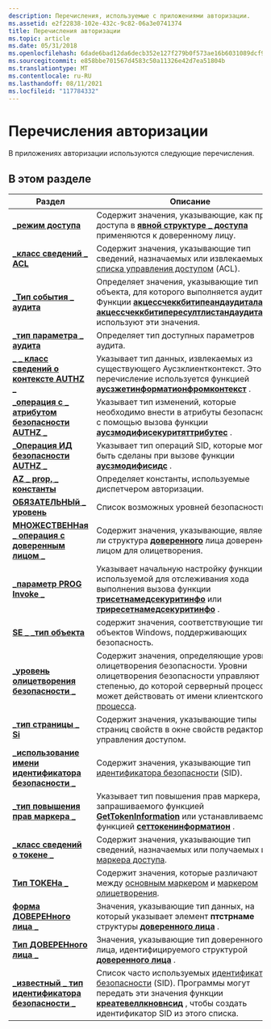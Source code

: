 ```yaml
---
description: Перечисления, используемые с приложениями авторизации.
ms.assetid: e2f22838-102e-432c-9c82-06a3e0741374
title: Перечисления авторизации
ms.topic: article
ms.date: 05/31/2018
ms.openlocfilehash: 6dade6bad12da6decb352e127f279b0f573ae16b6031089dcf92b51fde3813da
ms.sourcegitcommit: e858bbe701567d4583c50a11326e42d7ea51804b
ms.translationtype: MT
ms.contentlocale: ru-RU
ms.lasthandoff: 08/11/2021
ms.locfileid: "117784332"
---
```

# <a name="authorization-enumerations"></a>Перечисления авторизации

В приложениях авторизации используются следующие перечисления.

## <a name="in-this-section"></a>В этом разделе



| Раздел                                                                                          | Описание                                                                                                                                                                                                                                                                           |
|------------------------------------------------------------------------------------------------|---------------------------------------------------------------------------------------------------------------------------------------------------------------------------------------------------------------------------------------------------------------------------------------|
| [**\_режим доступа**](/windows/win32/api/accctrl/ne-accctrl-access_mode)<br/>                                                 | Содержит значения, указывающие, как права доступа в [**явной структуре \_ доступа**](/windows/desktop/api/AccCtrl/ns-accctrl-explicit_access_a) применяются к доверенному лицу.<br/>                                                                                                                                      |
| [**\_класс сведений \_ ACL**](/windows/desktop/api/Winnt/ne-winnt-acl_information_class)<br/>                            | Содержит значения, указывающие тип сведений, назначаемых или извлекаемых из [списка управления доступом](/windows/desktop/SecGloss/a-gly) (ACL).<br/>                                                               |
| [**\_Тип события \_ аудита**](/windows/desktop/api/Winnt/ne-winnt-audit_event_type)<br/>                                      | Определяет значения, указывающие тип объекта, для которого выполняется аудит. Функции [**акцессчеккбитипеандаудиталарм**](/windows/desktop/api/Winbase/nf-winbase-accesscheckbytypeandauditalarma) и [**акцессчеккбитипересултлистандаудиталарм**](/windows/desktop/api/Winbase/nf-winbase-accesscheckbytyperesultlistandauditalarma) используют эти значения.<br/>   |
| [**\_тип параметра \_ аудита**](/windows/desktop/api/Adtgen/ne-adtgen-audit_param_type)<br/>                                      | Определяет тип доступных параметров аудита.<br/>                                                                                                                                                                                                                   |
| [**\_ \_ класс сведений о контексте AUTHZ \_**](/windows/desktop/api/Authz/ne-authz-authz_context_information_class)<br/>       | Указывает тип данных, извлекаемых из существующего Аусзклиентконтекст. Это перечисление используется функцией [**аусзжетинформатионфромконтекст**](/windows/desktop/api/Authz/nf-authz-authzgetinformationfromcontext) .<br/>                                                                  |
| [**\_операция с \_ атрибутом безопасности AUTHZ \_**](/windows/desktop/api/Authz/ne-authz-authz_security_attribute_operation)<br/> | Указывает тип изменений, которые необходимо внести в атрибуты безопасности с помощью вызова функции [**аусзмодифисекуритяттрибутес**](/windows/desktop/api/Authz/nf-authz-authzmodifysecurityattributes) .<br/>                                                                                                     |
| [**\_Операция ИД безопасности AUTHZ \_**](/windows/desktop/api/Authz/ne-authz-authz_sid_operation)<br/>                                | Указывает тип операций SID, которые могут быть сделаны при вызове функции [**аусзмодифисидс**](/windows/desktop/api/Authz/nf-authz-authzmodifysids) .<br/>                                                                                                                                                |
| [**AZ \_ prop, \_ константы**](/windows/win32/api/azroles/ne-azroles-az_prop_constants)<br/>                                    | Определяет константы, используемые диспетчером авторизации.<br/>                                                                                                                                                                                                                           |
| [**ОБЯЗАТЕЛЬНЫй \_ уровень**](/windows/desktop/api/Winnt/ne-winnt-mandatory_level)<br/>                                         | Список возможных уровней безопасности.<br/>                                                                                                                                                                                                                                        |
| [**МНОЖЕСТВЕННая \_ операция с доверенным лицом \_**](/windows/desktop/api/AccCtrl/ne-accctrl-multiple_trustee_operation)<br/>                  | Содержит значения, указывающие, является ли структура [**доверенного**](/windows/desktop/api/AccCtrl/ns-accctrl-trustee_a) лица доверенным лицом для олицетворения.<br/>                                                                                                                                                                  |
| [**\_параметр PROG Invoke \_**](/windows/win32/api/accctrl/ne-accctrl-prog_invoke_setting)<br/>                                | Указывает начальную настройку функции, используемой для отслеживания хода выполнения вызова функции [**трисетнамедсекуритинфо**](/windows/desktop/api/Aclapi/nf-aclapi-treesetnamedsecurityinfoa) или [**триресетнамедсекуритинфо**](/windows/desktop/api/Aclapi/nf-aclapi-treeresetnamedsecurityinfoa) .<br/>                                       |
| [**SE \_ \_тип объекта**](/windows/desktop/api/AccCtrl/ne-accctrl-se_object_type)<br/>                                          | содержит значения, соответствующие типам объектов Windows, поддерживающих безопасность.<br/>                                                                                                                                                                                     |
| [**\_уровень олицетворения безопасности \_**](/windows/desktop/api/Winnt/ne-winnt-security_impersonation_level)<br/>              | Содержит значения, определяющие уровни олицетворения безопасности. Уровни олицетворения безопасности управляют степенью, до которой серверный процесс может действовать от имени клиентского [процесса](/windows/desktop/SecGloss/p-gly).<br/>                                 |
| [**\_тип страницы \_ Si**](/windows/desktop/api/Aclui/ne-aclui-si_page_type)<br/>                                              | Содержит значения, указывающие типы страниц свойств в окне свойств редактора управления доступом.<br/>                                                                                                                                                                      |
| [**\_использование имени идентификатора безопасности \_**](/windows/desktop/api/Winnt/ne-winnt-sid_name_use)<br/>                                              | Содержит значения, указывающие тип [идентификатора безопасности](/windows/desktop/SecGloss/s-gly) (SID).<br/>                                                                                                                |
| [**\_тип повышения прав маркера \_**](/windows/desktop/api/Winnt/ne-winnt-token_elevation_type)<br/>                             | Указывает тип повышения прав маркера, запрашиваемого функцией [**GetTokenInformation**](/windows/win32/api/securitybaseapi/nf-securitybaseapi-gettokeninformation) или устанавливаемого функцией [**сеттокенинформатион**](/windows/win32/api/securitybaseapi/nf-securitybaseapi-settokeninformation) .<br/>                                                                          |
| [**\_класс сведений о токене \_**](/windows/desktop/api/Winnt/ne-winnt-token_information_class)<br/>                        | Содержит значения, указывающие тип сведений, назначаемых или получаемых из [маркера доступа](/windows/desktop/SecGloss/a-gly).<br/>                                                                                          |
| [**Тип ТОКЕНа \_**](/windows/desktop/api/Winnt/ne-winnt-token_type)<br/>                                                   | Содержит значения, которые различают между [основным маркером](/windows/desktop/SecGloss/p-gly) и [маркером олицетворения](/windows/desktop/SecGloss/i-gly).<br/>                     |
| [**форма ДОВЕРЕНного лица \_**](/windows/desktop/api/AccCtrl/ne-accctrl-trustee_form)<br/>                                               | Значения, указывающие тип данных, на который указывает элемент **птстрнаме** структуры [**доверенного лица**](/windows/desktop/api/AccCtrl/ns-accctrl-trustee_a) .<br/>                                                                                                                                                  |
| [**Тип ДОВЕРЕНного лица \_**](/windows/desktop/api/AccCtrl/ne-accctrl-trustee_type)<br/>                                               | Значения, указывающие тип доверенного лица, идентифицируемого структурой [**доверенного лица**](/windows/desktop/api/AccCtrl/ns-accctrl-trustee_a) .<br/>                                                                                                                                                                             |
| [**\_известный \_ тип идентификатора безопасности \_**](/windows/desktop/api/Winnt/ne-winnt-well_known_sid_type)<br/>                               | Список часто используемых [идентификаторов безопасности](/windows/desktop/SecGloss/s-gly) (SID). Программы могут передать эти значения функции [**креатевеллкновнсид**](/windows/win32/api/securitybaseapi/nf-securitybaseapi-createwellknownsid) , чтобы создать идентификатор SID из этого списка.<br/> |



 

 

